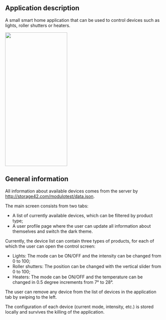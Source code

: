 ## Application description

A small smart home application that can be used to control devices such as lights,
roller shutters or heaters.

[<img src="screenshots/app_overview.mp4" width="200" height = "431" />](screenshots/app_overview.mp4)

## General information

All information about available devices comes from the server
by http://storage42.com/modulotest/data.json.

The main screen consists from two tabs:

* A list of currently available devices, which can be filtered by product type;
* A user profile page where the user can update all information about themselves and switch the dark
  theme.

Currently, the device list can contain three types of products,
for each of which the user can open the control screen:

* Lights: The mode can be ON/OFF and the intensity can be changed from 0 to 100;
* Roller shutters: The position can be changed with the vertical slider from 0 to 100;
* Heaters: The mode can be ON/OFF and the temperature can be changed in 0.5 degree increments from
  7° to 28°.

The user can remove any device from the list of devices in the application tab by swiping to the
left.

The configuration of each device (current mode, intensity, etc.) is stored locally and survives the
killing of the application.